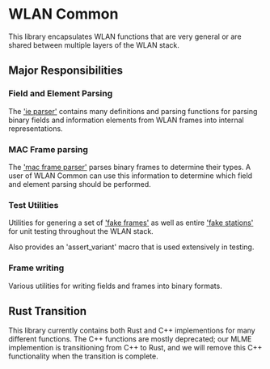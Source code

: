 # WLAN Common

This library encapsulates WLAN functions that are very general or are shared between multiple layers of the WLAN stack.

## Major Responsibilities

### Field and Element Parsing

The ['ie parser'](./rust/src/ie/mod.rs) contains many definitions and parsing functions for parsing binary fields and information elements from WLAN frames into internal representations.

### MAC Frame parsing

The ['mac frame parser'](./rust/src/mac/mod.rs) parses binary frames to determine their types. A user of WLAN Common can use this information to determine which field and element parsing should be performed.

### Test Utilities

Utilities for genering a set of ['fake frames'](./rust/src/test_utils/fake_frames.rs) as well as entire ['fake stations'](./rust/src/test_utils/fake_stas.rs) for unit testing throughout the WLAN stack.

Also provides an 'assert_variant' macro that is used extensively in testing.

### Frame writing

Various utilities for writing fields and frames into binary formats.

## Rust Transition

This library currently contains both Rust and C++ implementions for many different functions. The C++ functions are mostly deprecated; our MLME implemention is transitioning from C++ to Rust, and we will remove this C++ functionality when the transition is complete.